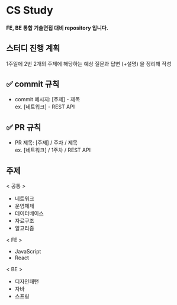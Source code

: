 # CS Study
#### FE, BE 통합 기술면접 대비 repository 입니다.


## 스터디 진행 계획
1주일에 2번 2개의 주제에 해당하는 예상 질문과 답변 (+설명) 을 정리해 작성


## ✅ commit 규칙
* commit 메시지: [주제] - 제목 </br>
  ex. [네트워크] - REST API


## ✅ PR 규칙
* PR 제목: [주제] / 주차 / 제목 </br>
  ex. [네트워크] / 1주차 / REST API

## 주제

< 공통 >
* 네트워크
* 운영체제
* 데이터베이스
* 자료구조
* 알고리즘

< FE >
* JavaScript
* React

< BE >
* 디자인패턴
* 자바
* 스프링


